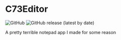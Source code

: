 # C73Editor
![GitHub](https://img.shields.io/github/license/LandarXT/C73Editor) ![GitHub release (latest by date)](https://img.shields.io/github/v/release/LandarXT/c73editor)

A pretty terrible notepad app I made for some reason

